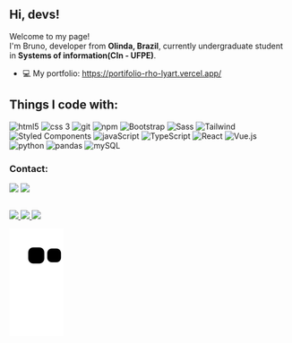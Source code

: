 ## Hi, devs!

<p>Welcome to my page! </br> I'm Bruno,  developer from <b>Olinda, Brazil</b>, currently undergraduate student in <b> Systems of information(CIn - UFPE)</b>. </p>

- 💻 My portfolio: https://portifolio-rho-lyart.vercel.app/

## Things I code with:


<img alt="html5" src="https://img.shields.io/badge/-HTML5-E34F26?style=flat-square&logo=html5&logoColor=white" /> <img alt="css 3" src="https://img.shields.io/badge/-CSS3-F05032?style=flat-square&logo=css3&logoColor=white" />
<img alt="git" src="https://img.shields.io/badge/-Git-FF0000?style=flat-square&logo=git&logoColor=white" />
<img alt="npm" src="https://img.shields.io/badge/-npm-FF0000?style=flat-square&logo=npm&logoColor=white" />
<img alt="Bootstrap" src="https://img.shields.io/badge/-Bootstrap-CC6699?style=flat-square&logo=bootstrap&logoColor=white" />
<img alt="Sass" src="https://img.shields.io/badge/-Sass-CC6699?style=flat-square&logo=sass&logoColor=white" />
<img alt="Tailwind" src="https://img.shields.io/badge/-Tailwind_CSS-CC6699?style=flat-square&logo=tailwindcss&logoColor=white" />
<img alt="Styled Components" src="https://img.shields.io/badge/-Styled_Components-CC6699?style=flat-square&logo=styled-components&logoColor=white" />
<img alt="javaScript" src="https://img.shields.io/badge/-JavaScript-007ACC?style=flat-square&logo=javascript&logoColor=white" />
<img alt="TypeScript" src="https://img.shields.io/badge/-TypeScript-007ACC?style=flat-square&logo=typescript&logoColor=white" />
<img alt="React" src="https://img.shields.io/badge/-React-007ACC?style=flat-square&logo=react&logoColor=white" />
<img alt="Vue.js" src="https://img.shields.io/badge/-Vue.js-007ACC?style=flat-square&logo=vue.js&logoColor=white" />
<img alt="python" src="https://img.shields.io/badge/-Python-13aa52?style=flat-square&logo=python&logoColor=white" />
<img alt="pandas" src="https://img.shields.io/badge/-Pandas-13aa52?style=flat-square&logo=pandas&logoColor=white" />
<img alt="mySQL" src="https://img.shields.io/badge/-mySQL-13aa52?style=flat-square&logo=mysql&logoColor=white" />  
          
  
 ### Contact:
 <div>
  <a href = "mailto:brunom764@gmail.com"><img src="https://img.shields.io/badge/Gmail-D14836?style=for-the-badge&logo=gmail&logoColor=white" target="_blank"></a>      
  <a href="https://www.linkedin.com/in/bruno-miguel-a08022239/" target="_blank"><img src="https://img.shields.io/badge/-LinkedIn-%230077B5?style=for-the-badge&logo=linkedin&logoColor=white" target="_blank"></a>  
</div>

## 
<div>
<a href="https://github.com/brunom764">
<img height="200em" src="https://github-profile-summary-cards.vercel.app/api/cards/profile-details?username=brunom764&theme=tokyonight"/> 
<img height="180em" src="https://github-readme-stats.vercel.app/api/top-langs/?username=brunom764&layout=compact&langs_count=7&theme=tokyonight&hide_border=true"/>
<img height="180em" src="https://github-readme-streak-stats.herokuapp.com/?user=brunom764&theme=tokyonight&hide_border=true"/>

</div>


![Snake animation](https://github.com/brunom764/brunom764/blob/output/github-contribution-grid-snake.svg)
            
             

